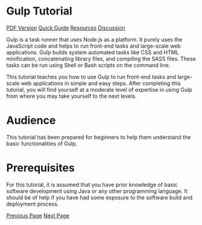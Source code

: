 # Gulp Tutorial
[PDF Version](../gulp/gulp_pdf_version.md)
[Quick Guide](../gulp/gulp_quick_guide.md)
[Resources](../gulp/gulp_useful_resources.md)
[Discussion](../gulp/gulp_discussion.md)

Gulp is a task runner that uses Node.js as a platform. It purely uses the JavaScript code and helps to run front-end tasks and large-scale web applications. Gulp builds system automated tasks like CSS and HTML minification, concatenating library files, and compiling the SASS files. These tasks can be run using Shell or Bash scripts on the command line.

This tutorial teaches you how to use Gulp to run front-end tasks and large-scale web applications in simple and easy steps. After completing this tutorial, you will find yourself at a moderate level of expertise in using Gulp from where you may take yourself to the next levels.

# Audience
This tutorial has been prepared for beginners to help them understand the basic functionalities of Gulp.

# Prerequisites
For this tutorial, it is assumed that you have prior knowledge of basic software development using Java or any other programming language. It should be of help if you have had some exposure to the software build and deployment process.


[Previous Page](../gulp/index.md) [Next Page](../gulp/gulp_overview.md) 
